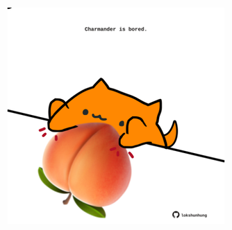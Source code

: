 <!-- built at 17/10/2021, 20:02:19 UTC -->
<p align="center">
  <img width="500" height="500" src="./ReadmeImage.svg">
</p>
